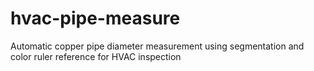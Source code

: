 # hvac-pipe-measure
Automatic copper pipe diameter measurement using segmentation and color ruler reference for HVAC inspection
